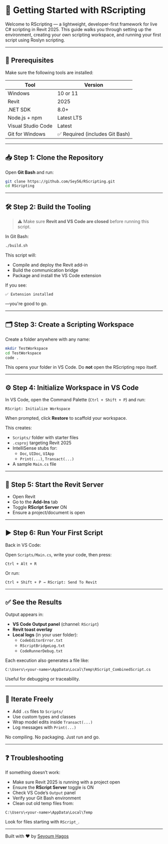 # 🚀 Getting Started with RScripting

Welcome to RScripting — a lightweight, developer-first framework for live C# scripting in Revit 2025. This guide walks you through setting up the environment, creating your own scripting workspace, and running your first script using Roslyn scripting.

---

## 🧩 Prerequisites

Make sure the following tools are installed:

| Tool                | Version     |
|---------------------|-------------|
| Windows             | 10 or 11    |
| Revit               | 2025        |
| .NET SDK            | 8.0+        |
| Node.js + npm       | Latest LTS  |
| Visual Studio Code  | Latest      |
| Git for Windows     | ✅ Required (includes Git Bash)

---

## 📥 Step 1: Clone the Repository

Open **Git Bash** and run:

```bash
git clone https://github.com/Sey56/RScripting.git
cd RScripting
```

---

## 🛠 Step 2: Build the Tooling

> ⚠️ Make sure **Revit and VS Code are closed** before running this script.

In Git Bash:

```bash
./build.sh
```

This script will:

- Compile and deploy the Revit add-in
- Build the communication bridge
- Package and install the VS Code extension

If you see:

```
✅ Extension installed
```

—you're good to go.

---

## 🗂 Step 3: Create a Scripting Workspace

Create a folder anywhere with any name:

```bash
mkdir TestWorkspace
cd TestWorkspace
code .
```

This opens your folder in VS Code. Do **not** open the RScripting repo itself.

---

## ⚙️ Step 4: Initialize Workspace in VS Code

In VS Code, open the Command Palette (`Ctrl + Shift + P`) and run:

```
RScript: Initialize Workspace
```

When prompted, click **Restore** to scaffold your workspace.

This creates:

- `Scripts/` folder with starter files
- `.csproj` targeting Revit 2025
- IntelliSense stubs for:
  - `Doc`, `UIDoc`, `UIApp`
  - `Print(...)`, `Transact(...)`
- A sample `Main.cs` file

---

## 🧵 Step 5: Start the Revit Server

- Open Revit  
- Go to the **Add-Ins** tab  
- Toggle **RScript Server** ON  
- Ensure a project/document is open

---

## ▶️ Step 6: Run Your First Script

Back in VS Code:

Open `Scripts/Main.cs`, write your code, then press:

```text
Ctrl + Alt + R
```

Or run:

```text
Ctrl + Shift + P → RScript: Send To Revit
```

---

## ✅ See the Results

Output appears in:

- **VS Code Output panel** (channel: `RScript`)
- **Revit toast overlay**
- **Local logs** (in your user folder):
  - `CodeEditorError.txt`
  - `RScriptBridgeLog.txt`
  - `CodeRunnerDebug.txt`

Each execution also generates a file like:

```
C:\Users\<your-name>\AppData\Local\Temp\RScript_CombinedScript.cs
```

Useful for debugging or traceability.

---

## 🧼 Iterate Freely

- Add `.cs` files to `Scripts/`
- Use custom types and classes
- Wrap model edits inside `Transact(...)`
- Log messages with `Print(...)`

No compiling. No packaging. Just run and go.

---

## ❓ Troubleshooting

If something doesn’t work:

- Make sure Revit 2025 is running with a project open
- Ensure the **RScript Server** toggle is ON
- Check VS Code’s `Output` panel
- Verify your Git Bash environment
- Clean out old temp files from:

```
C:\Users\<your-name>\AppData\Local\Temp
```

Look for files starting with `RScript_`.

---

Built with ❤️ by [Seyoum Hagos](https://github.com/Sey56)